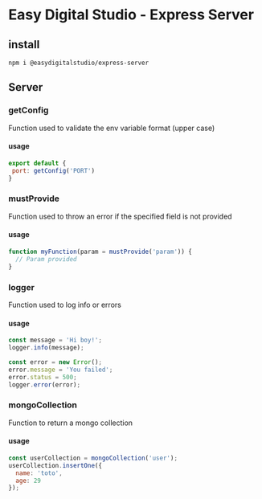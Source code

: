 # Easy Digital Studio - Express Server
## install
```
npm i @easydigitalstudio/express-server
```
## Server
### getConfig
Function used to validate the env variable format (upper case)
#### usage
```javascript
export default {
 port: getConfig('PORT')
}
```
### mustProvide
Function used to throw an error if the specified field is not provided
#### usage
```javascript
function myFunction(param = mustProvide('param')) {
  // Param provided
}
```
### logger
Function used to log info or errors
#### usage
```javascript
const message = 'Hi boy!';
logger.info(message);
```
```javascript
const error = new Error();
error.message = 'You failed';
error.status = 500;
logger.error(error);
```
### mongoCollection
Function to return a mongo collection
#### usage
```javascript
const userCollection = mongoCollection('user');
userCollection.insertOne({
  name: 'toto',
  age: 29
});
```